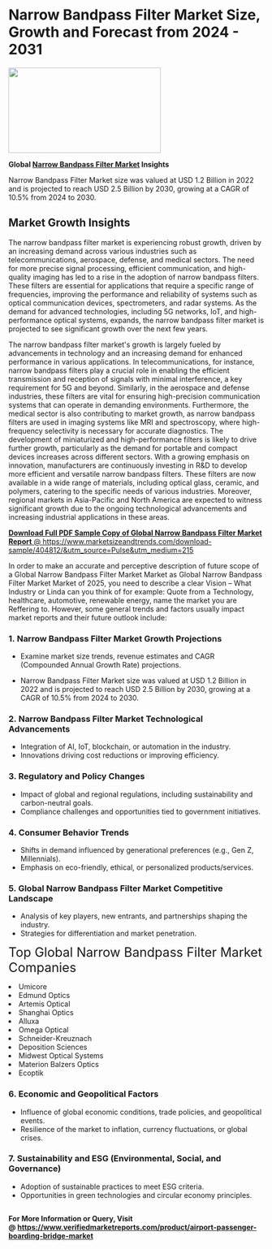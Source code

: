 <H1>Narrow Bandpass Filter Market Size, Growth and Forecast from 2024 - 2031</H1><img class="aligncenter size-medium wp-image-584254" src="https://thirdeyenews.in/wp-content/uploads/2024/09/Global-Market-Research-300x168.jpeg" alt="" width="300" height="168" /><p><strong>Global&nbsp;<a href="https://www.marketsizeandtrends.com/download-sample/404812/&amp;utm_source=Pulse&amp;utm_medium=215">Narrow Bandpass Filter Market</a> Insights</strong></p><p>Narrow Bandpass Filter Market size was valued at USD 1.2 Billion in 2022 and is projected to reach USD 2.5 Billion by 2030, growing at a CAGR of 10.5% from 2024 to 2030.</p><p><h2>Market Growth Insights</h2> <p>The narrow bandpass filter market is experiencing robust growth, driven by an increasing demand across various industries such as telecommunications, aerospace, defense, and medical sectors. The need for more precise signal processing, efficient communication, and high-quality imaging has led to a rise in the adoption of narrow bandpass filters. These filters are essential for applications that require a specific range of frequencies, improving the performance and reliability of systems such as optical communication devices, spectrometers, and radar systems. As the demand for advanced technologies, including 5G networks, IoT, and high-performance optical systems, expands, the narrow bandpass filter market is projected to see significant growth over the next few years.</p> <p><a href="#"></a></p> <p>The narrow bandpass filter market's growth is largely fueled by advancements in technology and an increasing demand for enhanced performance in various applications. In telecommunications, for instance, narrow bandpass filters play a crucial role in enabling the efficient transmission and reception of signals with minimal interference, a key requirement for 5G and beyond. Similarly, in the aerospace and defense industries, these filters are vital for ensuring high-precision communication systems that can operate in demanding environments. Furthermore, the medical sector is also contributing to market growth, as narrow bandpass filters are used in imaging systems like MRI and spectroscopy, where high-frequency selectivity is necessary for accurate diagnostics. The development of miniaturized and high-performance filters is likely to drive further growth, particularly as the demand for portable and compact devices increases across different sectors. With a growing emphasis on innovation, manufacturers are continuously investing in R&D to develop more efficient and versatile narrow bandpass filters. These filters are now available in a wide range of materials, including optical glass, ceramic, and polymers, catering to the specific needs of various industries. Moreover, regional markets in Asia-Pacific and North America are expected to witness significant growth due to the ongoing technological advancements and increasing industrial applications in these areas.</p> <p><a href="#"></p><p><span class=""><strong>Download Full PDF Sample Copy of Global Narrow Bandpass Filter Market Report</strong> @ <a href="https://www.marketsizeandtrends.com/download-sample/404812/&amp;utm_source=Pulse&amp;utm_medium=215" target="_blank">https://www.marketsizeandtrends.com/download-sample/404812/&amp;utm_source=Pulse&amp;utm_medium=215</a></span></p><p>In order to make an accurate and perceptive description of future scope of a Global&nbsp;Narrow Bandpass Filter Market Market as Global&nbsp;Narrow Bandpass Filter Market Market of 2025, you need to describe a clear Vision &ndash; What Industry or Linda can you think of for example: Quote from a Technology, healthcare, automotive, renewable energy, name the market you are Reffering to. However, some general trends and factors usually impact market reports and their future outlook include:</p><h3>1.&nbsp;<strong>Narrow Bandpass Filter Market Growth Projections</strong></h3><ul><li>Examine market size trends, revenue estimates and CAGR (Compounded Annual Growth Rate) projections.</li><li><p>Narrow Bandpass Filter Market size was valued at USD 1.2 Billion in 2022 and is projected to reach USD 2.5 Billion by 2030, growing at a CAGR of 10.5% from 2024 to 2030.</p></li></ul><h3>2.&nbsp;<strong>Narrow Bandpass Filter Market Technological Advancements</strong></h3><ul><li>Integration of AI, IoT, blockchain, or automation in the industry.</li><li>Innovations driving cost reductions or improving efficiency.</li></ul><h3>3.&nbsp;<strong>Regulatory and Policy Changes</strong></h3><ul><li>Impact of global and regional regulations, including sustainability and carbon-neutral goals.</li><li>Compliance challenges and opportunities tied to government initiatives.</li></ul><h3>4.&nbsp;<strong>Consumer Behavior Trends</strong></h3><ul><li>Shifts in demand influenced by generational preferences (e.g., Gen Z, Millennials).</li><li>Emphasis on eco-friendly, ethical, or personalized products/services.</li></ul><h3>5.&nbsp;<strong>Global Narrow Bandpass Filter Market Competitive Landscape</strong></h3><ul><li>Analysis of key players, new entrants, and partnerships shaping the industry.</li><li>Strategies for differentiation and market penetration.</li></ul><p data-pm-slice="1 1 []"><span style="color: inherit; font-family: inherit; font-size: 25px;">Top Global Narrow Bandpass Filter Market Companies</span></p><div class="" data-test-id=""><p><li>Umicore</li><li> Edmund Optics</li><li> Artemis Optical</li><li> Shanghai Optics</li><li> Alluxa</li><li> Omega Optical</li><li> Schneider-Kreuznach</li><li> Deposition Sciences</li><li> Midwest Optical Systems</li><li> Materion Balzers Optics</li><li> Ecoptik</li></p></div><h3>6.&nbsp;<strong>Economic and Geopolitical Factors</strong></h3><ul><li>Influence of global economic conditions, trade policies, and geopolitical events.</li><li>Resilience of the market to inflation, currency fluctuations, or global crises.</li></ul><h3>7.&nbsp;<strong>Sustainability and ESG (Environmental, Social, and Governance)</strong></h3><ul><li>Adoption of sustainable practices to meet ESG criteria.</li><li>Opportunities in green technologies and circular economy principles.</li></ul><h2><strong style="font-size: 14px;">For More Information or Query, Visit @&nbsp;</strong><a style="background-color: #ffffff; font-size: 14px;" href="https://www.marketsizeandtrends.com/report/narrow-bandpass-filter-market/" target="_blank">https://www.verifiedmarketreports.com/product/airport-passenger-boarding-bridge-market</a></h2>
